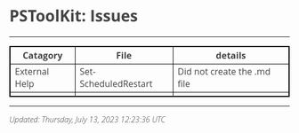 ﻿<style>
table {
    border-collapse: collapse;
}
table, th, td {
   border: 1px solid black;
}
blockquote {
    border-left: solid blue;
    padding-left: 10px;
}
@import url(http://fonts.googleapis.com/css?family=Open+Sans:300italic,300);
body {
  color: #444;
  font-family: 'Open Sans', Helvetica, sans-serif;
  font-weight: 300;
}
</style>
# PSToolKit: Issues

---

| Catagory      | File                 | details                     |
| ------------- | -------------------- | --------------------------- |
| External Help | Set-ScheduledRestart | Did not create the .md file |
|               |                      |                             |

---

*Updated: Thursday, July 13, 2023 12:23:36 UTC*

